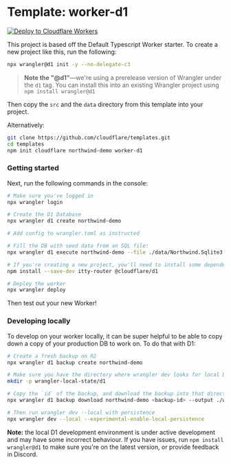 # Template: worker-d1

[![Deploy to Cloudflare Workers](https://deploy.workers.cloudflare.com/button)](https://deploy.workers.cloudflare.com/?url=https://github.com/cloudflare/templates/tree/main/worker-d1)

This project is based off the Default Typescript Worker starter. To create a new project like this, run the following:

```sh
npx wrangler@d1 init -y --no-delegate-c3
```

> **Note the "@d1"**—we're using a prerelease version of Wrangler under the `d1` tag. You can install this into an existing Wrangler project using `npm install wrangler@d1`

Then copy the `src` and the `data` directory from this template into your project.

Alternatively:

```sh
git clone https://github.com/cloudflare/templates.git
cd templates
npm init cloudflare northwind-demo worker-d1
```

### Getting started

Next, run the following commands in the console:

```sh
# Make sure you've logged in
npx wrangler login

# Create the D1 Database
npx wrangler d1 create northwind-demo

# Add config to wrangler.toml as instructed

# Fill the DB with seed data from an SQL file:
npx wrangler d1 execute northwind-demo --file ./data/Northwind.Sqlite3.create.sql

# If you're creating a new project, you'll need to install some dependencies:
npm install --save-dev itty-router @cloudflare/d1

# Deploy the worker
npx wrangler deploy
```

Then test out your new Worker!

### Developing locally

To develop on your worker locally, it can be super helpful to be able to copy down a copy of your production DB to work on. To do that with D1:

```sh
# Create a fresh backup on R2
npx wrangler d1 backup create northwind-demo

# Make sure you have the directory where wrangler dev looks for local D1
mkdir -p wrangler-local-state/d1

# Copy the `id` of the backup, and download the backup into that directory
npx wrangler d1 backup download northwind-demo <backup-id> --output ./wrangler-local-state/d1/DB.sqlite3

# Then run wrangler dev --local with persistence
npx wrangler dev --local --experimental-enable-local-persistence
```

**Note:** the local D1 development environment is under active development and may have some incorrect behaviour. If you have issues, run `npm install wrangler@d1` to make sure you're on the latest version, or provide feedback in Discord.
